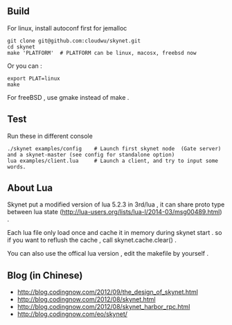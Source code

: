 ## Build

For linux, install autoconf first for jemalloc

```
git clone git@github.com:cloudwu/skynet.git
cd skynet
make 'PLATFORM'  # PLATFORM can be linux, macosx, freebsd now
```

Or you can :

```
export PLAT=linux
make
```

For freeBSD , use gmake instead of make .

## Test

Run these in different console

```
./skynet examples/config	# Launch first skynet node  (Gate server) and a skynet-master (see config for standalone option)
lua examples/client.lua 	# Launch a client, and try to input some words.
```

## About Lua

Skynet put a modified version of lua 5.2.3 in 3rd/lua , it can share proto type between lua state (http://lua-users.org/lists/lua-l/2014-03/msg00489.html) .

Each lua file only load once and cache it in memory during skynet start . so if you want to reflush the cache , call skynet.cache.clear() .

You can also use the offical lua version , edit the makefile by yourself .

## Blog (in Chinese)

* http://blog.codingnow.com/2012/09/the_design_of_skynet.html
* http://blog.codingnow.com/2012/08/skynet.html
* http://blog.codingnow.com/2012/08/skynet_harbor_rpc.html
* http://blog.codingnow.com/eo/skynet/
